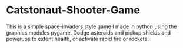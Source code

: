 # Catstonaut-Shooter-Game

This is a simple space-invaders style game I made in python using the graphics modules pygame. Dodge asteroids and pickup 
shields and powerups to extent health, or activate rapid fire or rockets.

